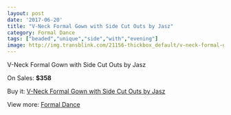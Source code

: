 ```yaml
---
layout: post
date: '2017-06-20'
title: "V-Neck Formal Gown with Side Cut Outs by Jasz"
category: Formal Dance
tags: ["beaded","unique","side","with","evening"]
image: http://img.transblink.com/21156-thickbox_default/v-neck-formal-gown-with-side-cut-outs-by-jasz.jpg
---
```

V-Neck Formal Gown with Side Cut Outs by Jasz

On Sales: **$358**
<a href="https://www.transblink.com/en/formal-dance/6707-v-neck-formal-gown-with-side-cut-outs-by-jasz.html"><amp-img layout="responsive" width="600" height="600" src="//img.transblink.com/21156-thickbox_default/v-neck-formal-gown-with-side-cut-outs-by-jasz.jpg" alt="V-Neck Formal Gown with Side Cut Outs by Jasz 0" /></a>
<a href="https://www.transblink.com/en/formal-dance/6707-v-neck-formal-gown-with-side-cut-outs-by-jasz.html"><amp-img layout="responsive" width="600" height="600" src="//img.transblink.com/21159-thickbox_default/v-neck-formal-gown-with-side-cut-outs-by-jasz.jpg" alt="V-Neck Formal Gown with Side Cut Outs by Jasz 1" /></a>
<a href="https://www.transblink.com/en/formal-dance/6707-v-neck-formal-gown-with-side-cut-outs-by-jasz.html"><amp-img layout="responsive" width="600" height="600" src="//img.transblink.com/21158-thickbox_default/v-neck-formal-gown-with-side-cut-outs-by-jasz.jpg" alt="V-Neck Formal Gown with Side Cut Outs by Jasz 2" /></a>
<a href="https://www.transblink.com/en/formal-dance/6707-v-neck-formal-gown-with-side-cut-outs-by-jasz.html"><amp-img layout="responsive" width="600" height="600" src="//img.transblink.com/21157-thickbox_default/v-neck-formal-gown-with-side-cut-outs-by-jasz.jpg" alt="V-Neck Formal Gown with Side Cut Outs by Jasz 3" /></a>

Buy it: [V-Neck Formal Gown with Side Cut Outs by Jasz](https://www.transblink.com/en/formal-dance/6707-v-neck-formal-gown-with-side-cut-outs-by-jasz.html "V-Neck Formal Gown with Side Cut Outs by Jasz")

View more: [Formal Dance](https://www.transblink.com/en/6-formal-dance "Formal Dance")